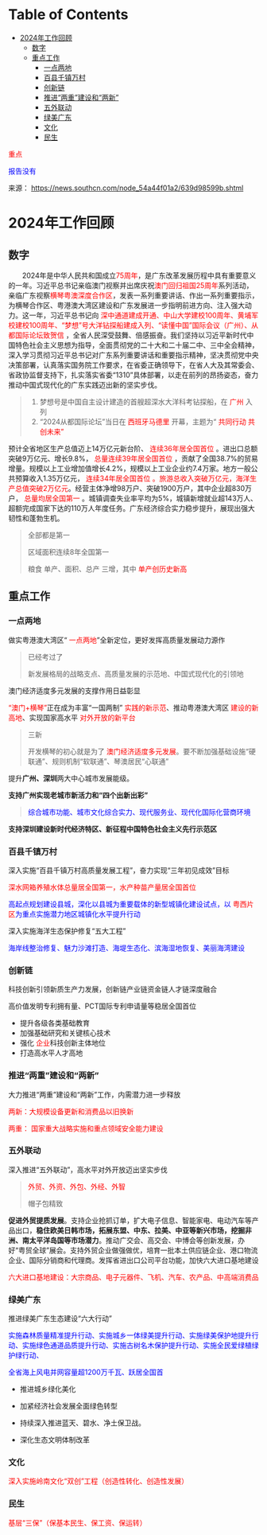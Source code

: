 # Table of Contents

* [2024年工作回顾](#2024年工作回顾)
  * [数字](#数字)
  * [重点工作](#重点工作)
    * [一点两地](#一点两地)
    * [百县千镇万村](#百县千镇万村)
    * [创新链](#创新链)
    * [推进“两重”建设和“两新”](#推进两重建设和两新)
    * [五外联动](#五外联动)
    * [绿美广东](#绿美广东)
    * [文化](#文化)
    * [民生](#民生)


 <span style="color: red;">重点</span> 

 <span style="color: blue;">报告没有</span> 

来源： https://news.southcn.com/node_54a44f01a2/639d98599b.shtml

# 2024年工作回顾



## 数字

　　2024年是中华人民共和国成立<span style="color: red;">75周年</span>，是广东改革发展历程中具有重要意义的一年。习近平总书记亲临澳门视察并出席庆祝<span style="color: red;">澳门回归祖国25周年</span>系列活动，亲临广东视察<span style="color: red;">横琴粤澳深度合作区</span>，发表一系列重要讲话、作出一系列重要指示，为横琴合作区、粤港澳大湾区建设和广东发展进一步指明前进方向、注入强大动力。这一年，习近平总书记向 <span style="color: red;">深中通道建成开通、中山大学建校100周年、黄埔军校建校100周年、“梦想”号大洋钻探船建成入列、“读懂中国”国际会议（广州）、从都国际论坛致贺信</span> ，全省人民深受鼓舞、倍感振奋。我们坚持以习近平新时代中国特色社会主义思想为指导，全面贯彻党的二十大和二十届二中、三中全会精神，深入学习贯彻习近平总书记对广东系列重要讲话和重要指示精神，坚决贯彻党中央决策部署，认真落实国务院工作要求，在省委正确领导下，在省人大及其常委会、省政协监督支持下，扎实落实省委“1310”具体部署，以走在前列的昂扬姿态，奋力推动中国式现代化的广东实践迈出新的坚实步伐。

> 1. 梦想号是中国自主设计建造的首艘超深水大洋科考钻探船，在 <span style="color: red;">广州</span> 入列
> 2. “2024从都国际论坛”当日在 <span style="color: red;">西班牙马德里</span> 开幕，主题为“ <span style="color: red;">共同行动 共创未来”</span> 



预计全省地区生产总值迈上14万亿元新台阶、 <span style="color: red;">连续36年居全国首位</span> 。进出口总额突破9万亿元、增长9.8%， <span style="color: red;">总量连续39年居全国首位</span> ，贡献了全国38.7%的贸易增量。规模以上工业增加值增长4.2%，规模以上工业企业约7.4万家。地方一般公共预算收入1.35万亿元， <span style="color: red;">连续34年居全国首位 。旅游总收入突破万亿元，海洋生产总值突破2万亿元</span>。经营主体净增98万户、突破1900万户，其中企业超830万户， <span style="color: red;">总量均居全国第一</span> 。城镇调查失业率平均为5%，城镇新增就业超143万人、超额完成国家下达的110万人年度任务。广东经济综合实力稳步提升，展现出强大韧性和蓬勃生机。

> 全部都是第一
>
> 区域面积连续8年全国第一
>
> 粮食 单产、面积、总产 三增，其中 <span style="color: red;">单产创历史新高</span>



## 重点工作

### 一点两地

做实粤港澳大湾区“ <span style="color: red;">一点两地</span>”全新定位，更好发挥高质量发展动力源作

> 已经考过了
>
> 新发展格局的战略支点、高质量发展的示范地、中国式现代化的引领地

澳门经济适度多元发展的支撑作用日益彰显

 <span style="color: red;">“澳门+横琴”</span>正在成为丰富“一国两制” <span style="color: red;">实践的新示范</span>、推动粤港澳大湾区 <span style="color: red;">建设的新高地</span>、实现国家高水平 <span style="color: red;">对外开放的新平台</span>

> 三新
>
> 开发横琴的初心就是为了 <span style="color: red;">澳门经济适度多元发展</span>。要不断加强基础设施“硬联通”、规则机制“软联通”、琴澳居民“心联通”



提升**广州、深圳**两大中心城市发展能级。

**支持广州实现老城市新活力和“四个出新出彩”**

>  <span style="color: blue;">综合城市功能、城市文化综合实力、现代服务业、现代化国际化营商环境</span>

**支持深圳建设新时代经济特区、新征程中国特色社会主义先行示范区**



### 百县千镇万村

深入实施“百县千镇万村高质量发展工程”，奋力实现“三年初见成效”目标

 <span style="color: red;">深水网箱养殖水体总量居全国第一，水产种苗产量居全国首位</span>

 <span style="color: blue;">高起点规划建设县城，深化以县城为重要载体的新型城镇化建设试点，以 <span style="color: red;">粤西片区</span>为重点实施潜力地区城镇化水平提升行动</span>

深入实施海洋生态保护修复“五大工程”

 <span style="color: blue;">海岸线整治修复、魅力沙滩打造、海堤生态化、滨海湿地恢复、美丽海湾建设</span>



### 创新链

科技创新引领新质生产力发展，创新链产业链资金链人才链深度融合

高价值发明专利拥有量、PCT国际专利申请量等稳居全国首位

+ 提升各级各类基础教育
+ 加强基础研究和关键核心技术
+ 强化 <span style="color: red;">企业</span>科技创新主体地位
+ 打造高水平人才高地



### 推进“两重”建设和“两新”

大力推进“两重”建设和“两新”工作，内需潜力进一步释放

 <span style="color: red;">两新：大规模设备更新和消费品以旧换新</span>

 <span style="color: red;">两重： 国家重大战略实施和重点领域安全能力建设</span>



### 五外联动

深入推进“五外联动”，高水平对外开放迈出坚实步伐

>   <span style="color: red;">外贸、外资、外包、外经、外智</span>
>
> 帽子包精致 



**促进外贸提质发展**。支持企业抢抓订单，扩大电子信息、智能家电、电动汽车等产品出口，**稳住欧美日韩市场，拓展东盟、中东、拉美、中亚等新兴市场，挖掘非洲、南太平洋岛国等市场潜力**。推动广交会、高交会、中博会等创新发展，办好“粤贸全球”展会。支持外贸企业做强做优，培育一批本土供应链企业、港口物流企业、国际分销商和代理商。发挥省进出口公司平台功能，加快六大进口基地建设

 <span style="color: red;">六大进口基地建设：大宗商品、电子元器件、飞机、汽车、农产品、中高端消费品</span>

### 绿美广东

推进绿美广东生态建设“六大行动”

 <span style="color: blue;">实施森林质量精准提升行动、实施城乡一体绿美提升行动、实施绿美保护地提升行动、实施绿色通道品质提升行动、实施古树名木保护提升行动、实施全民爱绿植绿护绿行动、
</span>

 <span style="color: blue;">全省海上风电并网容量超1200万千瓦、跃居全国首</span>

+ 推进城乡绿化美化
+ 加紧经济社会发展全面绿色转型

+ 持续深入推进蓝天、碧水、净土保卫战。
+ 深化生态文明体制改革



### 文化



 <span style="color: red;">深入实施岭南文化“双创”工程（创造性转化、创造性发展）</span>



### 民生

 <span style="color: red;">基层“三保”（保基本民生、保工资、保运转）</span>
